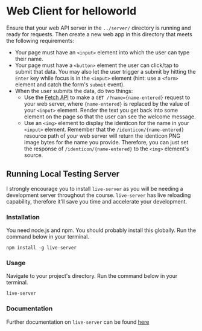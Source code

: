 # Web Client for helloworld

Ensure that your web API server in the `../server/` directory is running and ready for requests. Then create a new web
 app in this directory that meets the following requirements:

- Your page must have an `<input>` element into which the user can type their name. 
- Your page must have a `<button>` element the user can click/tap to submit that data. You may also let the user
 trigger a submit by hitting the `Enter` key while focus is in the `<input>` element (hint: use a `<form>` element and
  catch the form's `submit` event).
- When the user submits the data, do two things:
	- Use the [Fetch API](https://developer.mozilla.org/en-US/docs/Web/API/Fetch_API/Using_Fetch) to make a 
	`GET /?name={name-entered}` request to your web 	server, where `{name-entered}` is replaced by the value of your `<input>` element. Render the text you get back into some element on 	the page so that the user can see the 
	welcome message. 
	- Use an `<img>` element to display the identicon for the name in your `<input>` element. Remember that the 
	`/identicon/{name-entered}` resource path of your web server will return the identicon PNG image bytes for the name
	 you provide. Therefore, you can just set the response of `/identicon/{name-entered}` to the `<img>` element's source.
	
## Running Local Testing Server
I strongly encourage you to install `live-server` as you will be needing a development server throughout the course.
`live-server` has live reloading capability, therefore it'll save you time and accelerate your development.

### Installation 
You need node.js and npm. You should probably install this globally. Run the command below in your terminal.
```
npm install -g live-server
```
### Usage 
Navigate to your project's directory. Run the command below in your terminal.
```
live-server
```
### Documentation 
Further documentation on `live-server` can be found [here](https://www.npmjs.com/package/live-server)